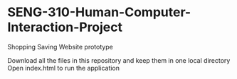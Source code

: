 # SENG-310-Human-Computer-Interaction-Project
Shopping Saving Website prototype

Download all the files in this repository and keep them in one local directory
Open index.html to run the application
